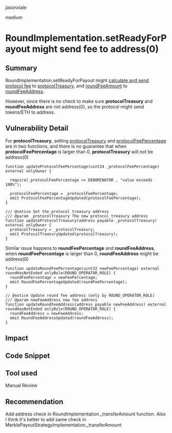jasonxiale

medium

# RoundImplementation.setReadyForPayout might send fee to address(0)

## Summary
RoundImplementation.setReadyForPayout might [calculate and send protocol fee](https://github.com/sherlock-audit/2023-03-Gitcoin/blob/main/contracts/contracts/round/RoundImplementation.sol#L447) to [protocolTreasury](https://github.com/sherlock-audit/2023-03-Gitcoin/blob/main/contracts/contracts/round/RoundImplementation.sol#L456-L459), and [roundFeeAmount](https://github.com/sherlock-audit/2023-03-Gitcoin/blob/main/contracts/contracts/round/RoundImplementation.sol#L448) to [roundFeeAddress](https://github.com/sherlock-audit/2023-03-Gitcoin/blob/main/contracts/contracts/round/RoundImplementation.sol#L462-L464).

However, since there is no check to make sure __protocolTreasury__ and __roundFeeAddress__ are not address(0), so the protocol might send tokens/ETH to address.

## Vulnerability Detail
For __protocolTreasury__, setting [protocolTreasury](https://github.com/sherlock-audit/2023-03-Gitcoin/blob/main/contracts/contracts/settings/AlloSettings.sol#L50-L53) and [protocolFeePercentage](https://github.com/sherlock-audit/2023-03-Gitcoin/blob/main/contracts/contracts/settings/AlloSettings.sol#L40-L46) are in two functions, and there is no guarantee that when __protocolFeePercentage__ is larger than 0, __protocolTreasury__ will not be address(0)

    function updateProtocolFeePercentage(uint24 _protocolFeePercentage) external onlyOwner {
  
      require(_protocolFeePercentage <= DENOMINATOR , "value exceeds 100%");
  
      protocolFeePercentage = _protocolFeePercentage;
      emit ProtocolFeePercentageUpdated(protocolFeePercentage);
    }
  
    /// @notice Set the protocol treasury address
    /// @param _protocolTreasury The new protocol treasury address
    function updateProtocolTreasury(address payable _protocolTreasury) external onlyOwner {
      protocolTreasury = _protocolTreasury;
      emit ProtocolTreasuryUpdated(protocolTreasury);
    }

Similar issue happens to __roundFeePercentage__ and __roundFeeAddress__, when __roundFeePercentage__ is larger than 0, __roundFeeAddress__ might be address(0) 

    function updateRoundFeePercentage(uint32 newFeePercentage) external roundHasNotEnded onlyRole(ROUND_OPERATOR_ROLE) {
      roundFeePercentage = newFeePercentage;
      emit RoundFeePercentageUpdated(roundFeePercentage);
    }
  
    // @notice Update round fee address (only by ROUND_OPERATOR_ROLE)
    /// @param newFeeAddress new fee address
    function updateRoundFeeAddress(address payable newFeeAddress) external roundHasNotEnded onlyRole(ROUND_OPERATOR_ROLE) {
      roundFeeAddress = newFeeAddress;
      emit RoundFeeAddressUpdated(roundFeeAddress);
    }

## Impact

## Code Snippet

## Tool used

Manual Review

## Recommendation
Add address check in RoundImplementation._transferAmount function.
Also I think it's better to add same check in MerklePayoutStrategyImplementation._transferAmount